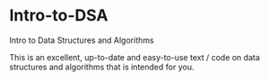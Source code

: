 # Intro-to-DSA
Intro to Data Structures and Algorithms

This is an excellent, up-to-date and easy-to-use text / code on data structures and algorithms that is intended for you.

